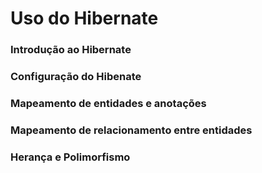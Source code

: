 # Uso do Hibernate

### Introdução ao Hibernate
### Configuração do Hibenate
### Mapeamento de entidades e anotações
### Mapeamento de relacionamento entre entidades
### Herança e Polimorfismo


